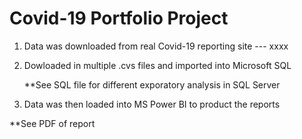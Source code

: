 # Covid-19 Portfolio Project

1. Data was downloaded from real Covid-19 reporting site
      --- xxxx


2. Dowloaded in multiple .cvs files and imported into Microsoft SQL

   **See SQL file for different exporatory analysis in SQL Server


3. Data was then loaded into MS Power BI to product the reports
  
  **See PDF of report

